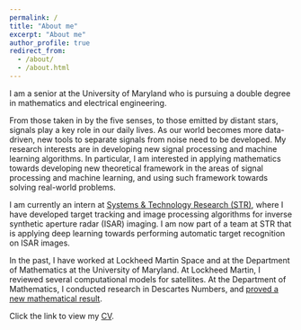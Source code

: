 ```yaml
---
permalink: /
title: "About me"
excerpt: "About me"
author_profile: true
redirect_from:
  - /about/
  - /about.html
---
```


I am a senior at the University of Maryland who is pursuing a double degree in mathematics and electrical engineering.

From those taken in by the five senses, to those emitted by distant stars, signals play a key role in our daily lives. As our world becomes more data-driven, new tools to separate signals from noise need to be developed. My research interests are in developing new signal processing and machine learning algorithms. In particular, I am interested in applying mathematics towards developing new theoretical framework in the areas of signal processing and machine learning, and using such framework towards solving real-world problems.

I am currently an intern at [Systems & Technology Research (STR)](https://stresearch.com), where I have developed target tracking and image processing algorithms for inverse synthetic aperture radar (ISAR) imaging. I am now part of a team at STR that is applying deep learning towards performing automatic target recognition on ISAR images.

In the past, I have worked at Lockheed Martin Space and at the Department of Mathematics at the University of Maryland. At Lockheed Martin, I reviewed several computational models for satellites. At the Department of Mathematics, I conducted research in Descartes Numbers, and [proved a new mathematical result](https://pratikrathore8.github.io/publication/2018-08-29-descartes-numbers).

Click the link to view my [CV](https://pratikrathore8.github.io/files/cv.pdf).
